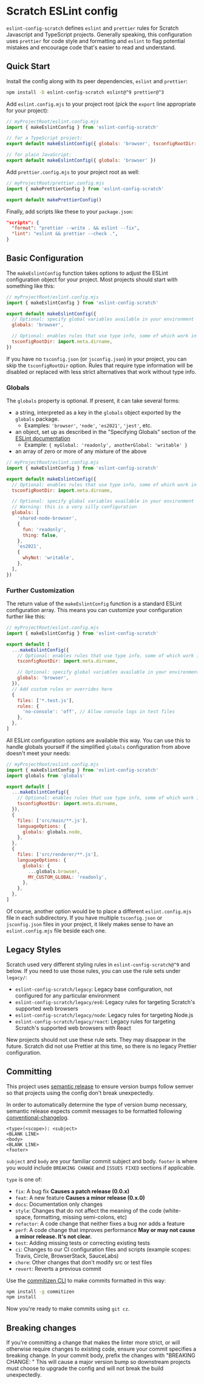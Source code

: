 # Scratch ESLint config

`eslint-config-scratch` defines `eslint` and `prettier` rules for Scratch Javascript and TypeScript projects.
Generally speaking, this configuration uses `prettier` for code style and formatting and `eslint` to flag potential
mistakes and encourage code that's easier to read and understand.

## Quick Start

Install the config along with its peer dependencies, `eslint` and `prettier`:

```bash
npm install -D eslint-config-scratch eslint@^9 prettier@^3
```

Add `eslint.config.mjs` to your project root (pick the `export` line appropriate for your project):

```js
// myProjectRoot/eslint.config.mjs
import { makeEslintConfig } from 'eslint-config-scratch'

// for a TypeScript project:
export default makeEslintConfig({ globals: 'browser', tsconfigRootDir: import.meta.dirname })

// for plain JavaScript:
export default makeEslintConfig({ globals: 'browser' })
```

Add `prettier.config.mjs` to your project root as well:

```js
// myProjectRoot/prettier.config.mjs
import { makePrettierConfig } from 'eslint-config-scratch'

export default makePrettierConfig()
```

Finally, add scripts like these to your `package.json`:

```json
"scripts": {
  "format": "prettier --write . && eslint --fix",
  "lint": "eslint && prettier --check .",
}
```

## Basic Configuration

The `makeEslintConfig` function takes options to adjust the ESLint configuration object for your project. Most
projects should start with something like this:

```mjs
// myProjectRoot/eslint.config.mjs
import { makeEslintConfig } from 'eslint-config-scratch'

export default makeEslintConfig({
  // Optional: specify global variables available in your environment
  globals: 'browser',

  // Optional: enables rules that use type info, some of which work in JS too
  tsconfigRootDir: import.meta.dirname,
})
```

If you have no `tsconfig.json` (or `jsconfig.json`) in your project, you can skip the `tsconfigRootDir` option. Rules
that require type information will be disabled or replaced with less strict alternatives that work without type info.

### Globals

The `globals` property is optional. If present, it can take several forms:

- a string, interpreted as a key in the `globals` object exported by the `globals` package.
  - Examples: `'browser'`, `'node'`, `'es2021'`, `'jest'`, etc.
- an object, set up as described in the "Specifying Globals" section of the [ESLint documentation](https://eslint.org/docs/latest/use/configure/language-options#using-configuration-files)
  - Example: `{ myGlobal: 'readonly', anotherGlobal: 'writable' }`
- an array of zero or more of any mixture of the above

```mjs
// myProjectRoot/eslint.config.mjs
import { makeEslintConfig } from 'eslint-config-scratch'

export default makeEslintConfig({
  // Optional: enables rules that use type info, some of which work in JS too
  tsconfigRootDir: import.meta.dirname,

  // Optional: specify global variables available in your environment
  // Warning: this is a very silly configuration
  globals: [
    'shared-node-browser',
    {
      fun: 'readonly',
      thing: false,
    },
    'es2021',
    {
      whyNot: 'writable',
    },
  ],
})
```

### Further Customization

The return value of the `makeEslintConfig` function is a standard ESLint configuration array. This means you can
customize your configuration further like this:

```mjs
// myProjectRoot/eslint.config.mjs
import { makeEslintConfig } from 'eslint-config-scratch'

export default [
  ...makeEslintConfig({
    // Optional: enables rules that use type info, some of which work in JS too
    tsconfigRootDir: import.meta.dirname,

    // Optional: specify global variables available in your environment
    globals: 'browser',
  }),
  // Add custom rules or overrides here
  {
    files: ['*.test.js'],
    rules: {
      'no-console': 'off', // Allow console logs in test files
    },
  },
]
```

All ESLint configuration options are available this way. You can use this to handle globals yourself if the simplified
`globals` configuration from above doesn't meet your needs:

```mjs
// myProjectRoot/eslint.config.mjs
import { makeEslintConfig } from 'eslint-config-scratch'
import globals from 'globals'

export default [
  ...makeEslintConfig({
    // Optional: enables rules that use type info, some of which work in JS too
    tsconfigRootDir: import.meta.dirname,
  }),
  {
    files: ['src/main/**.js'],
    languageOptions: {
      globals: globals.node,
    },
  },
  {
    files: ['src/renderer/**.js'],
    languageOptions: {
      globals: {
        ...globals.browser,
        MY_CUSTOM_GLOBAL: 'readonly',
      },
    },
  },
]
```

Of course, another option would be to place a different `eslint.config.mjs` file in each subdirectory. If you have
multiple `tsconfig.json` or `jsconfig.json` files in your project, it likely makes sense to have an
`eslint.config.mjs` file beside each one.

## Legacy Styles

Scratch used very different styling rules in `eslint-config-scratch@^9` and below. If you need to use those rules, you
can use the rule sets under `legacy/`:

- `eslint-config-scratch/legacy`: Legacy base configuration, not configured for any particular environment
- `eslint-config-scratch/legacy/es6`: Legacy rules for targeting Scratch's supported web browsers
- `eslint-config-scratch/legacy/node`: Legacy rules for targeting Node.js
- `eslint-config-scratch/legacy/react`: Legacy rules for targeting Scratch's supported web browsers with React

New projects should not use these rule sets. They may disappear in the future. Scratch did not use Prettier at this
time, so there is no legacy Prettier configuration.

## Committing

This project uses [semantic release](https://github.com/semantic-release/semantic-release)
to ensure version bumps follow semver so that projects using the config don't
break unexpectedly.

In order to automatically determine the type of version bump necessary, semantic
release expects commit messages to be formatted following
[conventional-changelog](https://github.com/bcoe/conventional-changelog-standard/blob/master/convention.md).

```raw
<type>(<scope>): <subject>
<BLANK LINE>
<body>
<BLANK LINE>
<footer>
```

`subject` and `body` are your familiar commit subject and body. `footer` is
where you would include `BREAKING CHANGE` and `ISSUES FIXED` sections if
applicable.

`type` is one of:

- `fix`: A bug fix **Causes a patch release (0.0.x)**
- `feat`: A new feature **Causes a minor release (0.x.0)**
- `docs`: Documentation only changes
- `style`: Changes that do not affect the meaning of the code (white-space, formatting, missing semi-colons, etc)
- `refactor`: A code change that neither fixes a bug nor adds a feature
- `perf`: A code change that improves performance **May or may not cause a minor release. It's not clear.**
- `test`: Adding missing tests or correcting existing tests
- `ci`: Changes to our CI configuration files and scripts (example scopes: Travis, Circle, BrowserStack, SauceLabs)
- `chore`: Other changes that don't modify src or test files
- `revert`: Reverts a previous commit

Use the [commitizen CLI](https://github.com/commitizen/cz-cli) to make commits
formatted in this way:

```bash
npm install -g commitizen
npm install
```

Now you're ready to make commits using `git cz`.

## Breaking changes

If you're committing a change that makes the linter more strict, or will
otherwise require changes to existing code, ensure your commit specifies a
breaking change. In your commit body, prefix the changes with "BREAKING CHANGE: "
This will cause a major version bump so downstream projects must choose to upgrade
the config and will not break the build unexpectedly.
